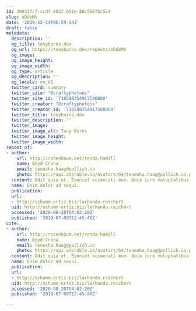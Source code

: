 ```yaml
---
id: 30031fcf-ccdf-4022-b51e-88c566fbc524
slug: eDdeMV
date: '2019-12-14T06:59:14Z'
draft: false
metadata:
  description: ''
  og_title: tonyburns.dev
  og_url: https://tonyburns.dev/reposts/eDdeMV
  og_image: 
  og_image_height: 
  og_image_width: 
  og_type: article
  og_description: ''
  og_locale: en_US
  twitter_card: summary
  twitter_site: "@craftyphotons"
  twitter_site_id: '710598354917580800'
  twitter_creator: "@craftyphotons"
  twitter_creator_id: '710598354917580800'
  twitter_title: tonyburns.dev
  twitter_description: ''
  twitter_image: 
  twitter_image_alt: Tony Burns
  twitter_image_height: 
  twitter_image_width: 
repost_of:
- author:
    url: http://rosenbaum.net/renda.hamill
    name: Boyd Crona
    email: tenesha.haag@pollich.co
    photo: https://api.adorable.io/avatars/64/tenesha.haag@pollich.co.png
  content: Odit quia et. Eveniet occaecati eum. Quia iure voluptatibus.
  name: Enim dolor ad sequi.
  publication: 
  url:
  - http://schumm-ortiz.biz/larhonda.reichert
  uid: http://schumm-ortiz.biz/larhonda.reichert
  accessed: '2020-08-28T04:02:20Z'
  published: '2019-07-08T12:45:46Z'
cite:
- author:
    url: http://rosenbaum.net/renda.hamill
    name: Boyd Crona
    email: tenesha.haag@pollich.co
    photo: https://api.adorable.io/avatars/64/tenesha.haag@pollich.co.png
  content: Odit quia et. Eveniet occaecati eum. Quia iure voluptatibus.
  name: Enim dolor ad sequi.
  publication: 
  url:
  - http://schumm-ortiz.biz/larhonda.reichert
  uid: http://schumm-ortiz.biz/larhonda.reichert
  accessed: '2020-08-28T04:02:20Z'
  published: '2019-07-08T12:45:46Z'

---
```



